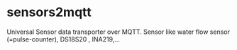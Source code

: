 # sensors2mqtt
Universal Sensor data transporter over MQTT.  Sensor like water flow sensor (=pulse-counter), DS18S20 , INA219,...  
